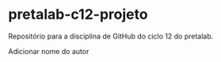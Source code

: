 # pretalab-c12-projeto
Repositório para a disciplina de GitHub do ciclo 12 do pretalab.

Adicionar nome do autor
